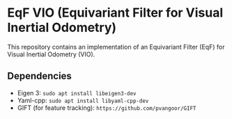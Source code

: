 # EqF VIO (Equivariant Filter for Visual Inertial Odometry)

This repository contains an implementation of an Equivariant Filter (EqF) for Visual Inertial Odometry (VIO).

## Dependencies

- Eigen 3: ```sudo apt install libeigen3-dev```
- Yaml-cpp: ```sudo apt install libyaml-cpp-dev```
- GIFT (for feature tracking): ```https://github.com/pvangoor/GIFT```

<!-- ### Optional Dependencis -->

<!-- - FreeGLUT (for visualisations): ```sudo apt install freeglut3-dev``` -->
<!-- - ROS (for ROS package): ```http://wiki.ros.org/ROS/Installation``` -->
